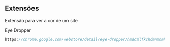 ## Extensões

Extensão para ver a cor de um site

Eye Dropper

```js
https://chrome.google.com/webstore/detail/eye-dropper/hmdcmlfkchdmnmnmheododdhjedfccka/related?hl=pt-BR
```
